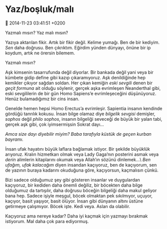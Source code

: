 Yaz/boşluk/malı
===============

:date: 2014-11-23 03:41:51 +0200

Yazmalı mısın? Yaz malı mısın?

Yazıya aktarılan fikir. Artık bir fikir değil. Kelime yumağı. Ben de bir
kediyim. *Sen* daha doğrusu. Ben çıkrıktım. Eğirdim yünden dünyayı,
önüne bir ip koydum, artık ne örersin bilemem.

Yazmalı mısın?

Aşk kimsenin tasarrufunda değil diyorlar. Bir bankada değil yani veya
bir kümbete gidip define gibi kazıp çıkaramıyoruz. Aşk denildiğinde hep
kemikler çıkıyor sağdan soldan. Her çıkan kemiğin *eski sevgili* denen
bir *geçit formuna* ait olduğu söylenir, gerçek aşka evrimleşen
Neanderthal gibi, eski sevgililerin de bir gün Homo Sapiens’e
evrimleşeceğini düşünüyoruz. Henüz bulamadığımız bir cins insan.

Genelde hemen hepsi Homo Erectus’a evrimleşir. Sapientia insanın
kendinde gördüğü tanrılık kokusu. İnsan bilge olamaz diye *bilgelik
sevgisi* demişler, *sophos* değil *philo sophos*, insanın bilgeliği
seveceği de büyük bir yalan tabi, gerçek aşk gibi, çok iyimsermişsin
Sokrat dayı…

*Amca size dayı diyebilir miyim? Baba tarafıyla küstük de geçen kurban
bayramı.*

İnsan ufak hayatını büyük laflara bağlamak istiyor. Bir şekilde büyüklük
arıyoruz. Kralın hizmetkarı olmak veya Lady Gaga’nın posterini asmak
veya *derin* alimlerin kitaplarını okumak veya Allah’ın sözünü
dinlemek…\ *Ben ufağım, ufak kalacağım* diyen insandan kaçıyoruz, ben de
kaçıyorum, sen de yazının buraya kadarını okuduğuna göre, kaçıyorsun,
kaçmalısın çünkü.

Bizi sadece olduğumuz şey gibi gösteren insanlar ve duygulardan
kaçıyoruz, bir kediden daha önemli değiliz, bir böcekten daha bilge
olduğumuz da tartışılır, daha doğrusu böceğin bilgeliği daha makul
geliyor bana hep. Sadece işiyle meşgul, böcek olmaktan pek sıkılmıyor,
uçuyor, kaçıyor, basit yaşıyor, basit ölüyor. İnsan gibi dünyanın altını
üstüne getirmeye çalışmıyor. Böcek işte. Kedi veya. Aslan da olabilir.

Kaçıyoruz ama nereye kadar? Daha iyi kaçmak için yazmayı bırakmak
istiyorum. Mal daha çok para ediyormuş.
